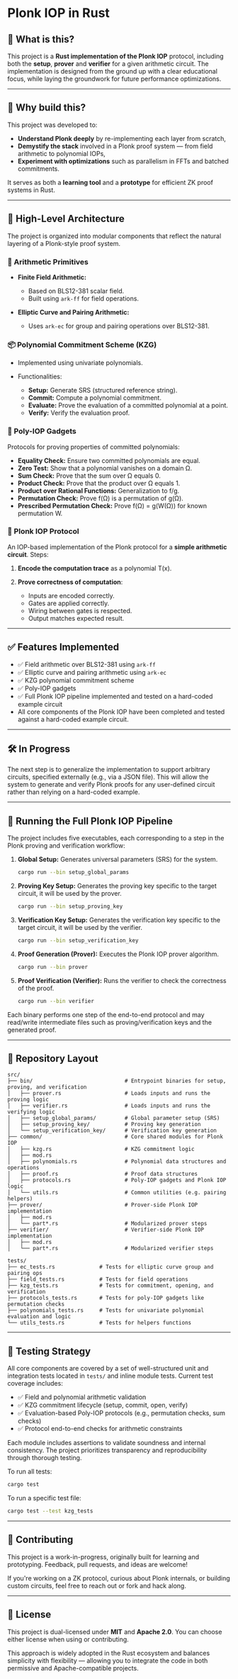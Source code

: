 # Plonk IOP in Rust

## 🚀 What is this?

This project is a **Rust implementation of the Plonk IOP** protocol, including both the **setup**, **prover** and **verifier** for a given arithmetic circuit. The implementation is designed from the ground up with a clear educational focus, while laying the groundwork for future performance optimizations.

---

## 🎯 Why build this?

This project was developed to:

* **Understand Plonk deeply** by re-implementing each layer from scratch,
* **Demystify the stack** involved in a Plonk proof system — from field arithmetic to polynomial IOPs,
* **Experiment with optimizations** such as parallelism in FFTs and batched commitments.

It serves as both a **learning tool** and a **prototype** for efficient ZK proof systems in Rust.

---

## 🧱 High-Level Architecture

The project is organized into modular components that reflect the natural layering of a Plonk-style proof system.

### 🔢 Arithmetic Primitives

* **Finite Field Arithmetic:**

  * Based on BLS12-381 scalar field.
  * Built using `ark-ff` for field operations.

* **Elliptic Curve and Pairing Arithmetic:**

  * Uses `ark-ec` for group and pairing operations over BLS12-381.

### 📦 Polynomial Commitment Scheme (KZG)

* Implemented using univariate polynomials.
* Functionalities:

  * **Setup:** Generate SRS (structured reference string).
  * **Commit:** Compute a polynomial commitment.
  * **Evaluate:** Prove the evaluation of a committed polynomial at a point.
  * **Verify:** Verify the evaluation proof.

### 🧪 Poly-IOP Gadgets

Protocols for proving properties of committed polynomials:

* **Equality Check:** Ensure two committed polynomials are equal.
* **Zero Test:** Show that a polynomial vanishes on a domain Ω.
* **Sum Check:** Prove that the sum over Ω equals 0.
* **Product Check:** Prove that the product over Ω equals 1.
* **Product over Rational Functions:** Generalization to f/g.
* **Permutation Check:** Prove f(Ω) is a permutation of g(Ω).
* **Prescribed Permutation Check:** Prove f(Ω) = g(W(Ω)) for known permutation W.

### 🔧 Plonk IOP Protocol

An IOP-based implementation of the Plonk protocol for a **simple arithmetic circuit**.
Steps:

1. **Encode the computation trace** as a polynomial T(x).
2. **Prove correctness of computation**:

   * Inputs are encoded correctly.
   * Gates are applied correctly.
   * Wiring between gates is respected.
   * Output matches expected result.

---

## ✅ Features Implemented

* ✅ Field arithmetic over BLS12-381 using `ark-ff`
* ✅ Elliptic curve and pairing arithmetic using `ark-ec`
* ✅ KZG polynomial commitment scheme
* ✅ Poly-IOP gadgets
* ✅ Full Plonk IOP pipeline implemented and tested on a hard-coded example circuit
* All core components of the Plonk IOP have been completed and tested against a hard-coded example circuit.

---

## 🛠️ In Progress

The next step is to generalize the implementation to support arbitrary circuits, specified externally (e.g., via a JSON file). This will allow the system to generate and verify Plonk proofs for any user-defined circuit rather than relying on a hard-coded example.

---

## 🏃 Running the Full Plonk IOP Pipeline

The project includes five executables, each corresponding to a step in the Plonk proving and verification workflow:

1. **Global Setup:** Generates universal parameters (SRS) for the system.
   ```bash
   cargo run --bin setup_global_params
   ```

2. **Proving Key Setup:** Generates the proving key specific to the target circuit, it will be used by the prover.
   ```bash
   cargo run --bin setup_proving_key
   ```

3. **Verification Key Setup:** Generates the verification key specific to the target circuit, it will be used by the verifier.
   ```bash
   cargo run --bin setup_verification_key
   ```

4. **Proof Generation (Prover):** Executes the Plonk IOP prover algorithm.
   ```bash
   cargo run --bin prover
   ```

5. **Proof Verification (Verifier):** Runs the verifier to check the correctness of the proof.
   ```bash
   cargo run --bin verifier
   ```

Each binary performs one step of the end-to-end protocol and may read/write intermediate files such as proving/verification keys and the generated proof.

---

## 📁 Repository Layout

```
src/
├── bin/                             # Entrypoint binaries for setup, proving, and verification
│   ├── prover.rs                    # Loads inputs and runs the proving logic
│   ├── verifier.rs                  # Loads inputs and runs the verifying logic
│   ├── setup_global_params/         # Global parameter setup (SRS)
│   ├── setup_proving_key/           # Proving key generation
│   └── setup_verification_key/      # Verification key generation
├── common/                          # Core shared modules for Plonk IOP
│   ├── kzg.rs                       # KZG commitment logic
│   ├── mod.rs
│   ├── polynomials.rs               # Polynomial data structures and operations
│   ├── proof.rs                     # Proof data structures
│   ├── protocols.rs                 # Poly-IOP gadgets and Plonk IOP logic
│   └── utils.rs                     # Common utilities (e.g. pairing helpers)
├── prover/                          # Prover-side Plonk IOP implementation
│   ├── mod.rs
│   └── part*.rs                     # Modularized prover steps
├── verifier/                        # Verifier-side Plonk IOP implementation
│   ├── mod.rs
│   └── part*.rs                     # Modularized verifier steps

tests/
├── ec_tests.rs              # Tests for elliptic curve group and pairing ops
├── field_tests.rs           # Tests for field operations
├── kzg_tests.rs             # Tests for commitment, opening, and verification
├── protocols_tests.rs       # Tests for poly-IOP gadgets like permutation checks
├── polynomials_tests.rs     # Tests for univariate polynomial evaluation and logic
└── utils_tests.rs           # Tests for helpers functions
```

---

## 🧪 Testing Strategy

All core components are covered by a set of well-structured unit and integration tests located in `tests/` and inline module tests. Current test coverage includes:

* ✅ Field and polynomial arithmetic validation
* ✅ KZG commitment lifecycle (setup, commit, open, verify)
* ✅ Evaluation-based Poly-IOP protocols (e.g., permutation checks, sum checks)
* ✅ Protocol end-to-end checks for arithmetic constraints

Each module includes assertions to validate soundness and internal consistency. The project prioritizes transparency and reproducibility through thorough testing.

To run all tests:

```bash
cargo test
```

To run a specific test file:

```bash
cargo test --test kzg_tests
```

---

## 🤝 Contributing

This project is a work-in-progress, originally built for learning and prototyping. Feedback, pull requests, and ideas are welcome!

If you're working on a ZK protocol, curious about Plonk internals, or building custom circuits, feel free to reach out or fork and hack along.

---

## 📜 License

This project is dual-licensed under **MIT** and **Apache 2.0**. You can choose either license when using or contributing.

This approach is widely adopted in the Rust ecosystem and balances simplicity with flexibility — allowing you to integrate the code in both permissive and Apache-compatible projects.
